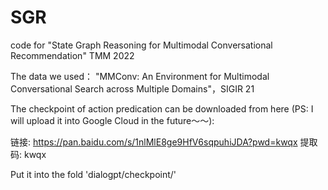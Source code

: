 # SGR

code for "State Graph Reasoning for Multimodal Conversational Recommendation" TMM 2022

The data we used： "MMConv: An Environment for Multimodal Conversational Search across Multiple Domains"，SIGIR 21



The checkpoint of action predication can be downloaded from here (PS: I will upload it into Google Cloud in the future～～):

链接: https://pan.baidu.com/s/1nlMlE8ge9HfV6sqpuhiJDA?pwd=kwqx 提取码: kwqx

Put it into the fold 'dialogpt/checkpoint/'
